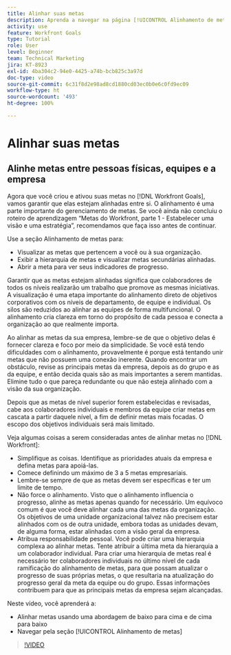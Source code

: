 ```yaml
---
title: Alinhar suas metas
description: Aprenda a navegar na página [!UICONTROL Alinhamento de metas] do [!DNL   Goals].
activity: use
feature: Workfront Goals
type: Tutorial
role: User
level: Beginner
team: Technical Marketing
jira: KT-8923
exl-id: 4ba304c2-94e0-4425-a74b-bcb825c3a97d
doc-type: video
source-git-commit: 6c31f8d2e98ad8cd1880cd03ec0b0e6c0fd9ec09
workflow-type: ht
source-wordcount: '493'
ht-degree: 100%

---
```


# Alinhar suas metas

## Alinhe metas entre pessoas físicas, equipes e a empresa

Agora que você criou e ativou suas metas no [!DNL Workfront Goals], vamos garantir que elas estejam alinhadas entre si. O alinhamento é uma parte importante do gerenciamento de metas. Se você ainda não concluiu o roteiro de aprendizagem “Metas do Workfront, parte 1 - Estabelecer uma visão e uma estratégia”, recomendamos que faça isso antes de continuar.

<!--Insert link to LP 1, above -->

Use a seção Alinhamento de metas para:

* Visualizar as metas que pertencem a você ou à sua organização.
* Exibir a hierarquia de metas e visualizar metas secundárias alinhadas.
* Abrir a meta para ver seus indicadores de progresso.

Garantir que as metas estejam alinhadas significa que colaboradores de todos os níveis realizarão um trabalho que promove as mesmas iniciativas. A visualização é uma etapa importante do alinhamento direto de objetivos corporativos com os níveis de departamento, de equipe e individual. Os silos são reduzidos ao alinhar as equipes de forma multifuncional. O alinhamento cria clareza em torno do propósito de cada pessoa e conecta a organização ao que realmente importa.

Ao alinhar as metas da sua empresa, lembre-se de que o objetivo delas é fornecer clareza e foco por meio da simplicidade. Se você está tendo dificuldades com o alinhamento, provavelmente é porque está tentando unir metas que não possuem uma conexão inerente. Quando encontrar um obstáculo, revise as principais metas da empresa, depois as do grupo e as da equipe, e então decida quais são as mais importantes a serem mantidas. Elimine tudo o que pareça redundante ou que não esteja alinhado com a visão da sua organização.

Depois que as metas de nível superior forem estabelecidas e revisadas, cabe aos colaboradores individuais e membros da equipe criar metas em cascata a partir daquele nível, a fim de definir metas mais focadas. O escopo dos objetivos individuais será mais limitado.

<!-- Pro-tips graphic -->

Veja algumas coisas a serem consideradas antes de alinhar metas no [!DNL Workfront]:

* Simplifique as coisas. Identifique as prioridades atuais da empresa e defina metas para apoiá-las.
* Comece definindo um máximo de 3 a 5 metas empresariais.
* Lembre-se sempre de que as metas devem ser específicas e ter um limite de tempo.
* Não force o alinhamento. Visto que o alinhamento influencia o progresso, alinhe as metas apenas quando for necessário. Um equívoco comum é que você deve alinhar cada uma das metas da organização. Os objetivos de uma unidade organizacional talvez não precisem estar alinhados com os de outra unidade, embora todas as unidades devam, de alguma forma, estar alinhadas com a visão geral da empresa.
* Atribua responsabilidade pessoal. Você pode criar uma hierarquia complexa ao alinhar metas. Tente atribuir a última meta da hierarquia a um colaborador individual. Para criar uma hierarquia de metas real é necessário ter colaboradores individuais no último nível de cada ramificação do alinhamento de metas, para que possam atualizar o progresso de suas próprias metas, o que resultaria na atualização do progresso geral da meta da equipe ou do grupo. Essas informações contribuem para que as principais metas da empresa sejam alcançadas.

Neste vídeo, você aprenderá a:

* Alinhar metas usando uma abordagem de baixo para cima e de cima para baixo
* Navegar pela seção [!UICONTROL Alinhamento de metas]

>[!VIDEO](https://video.tv.adobe.com/v/335195/?quality=12&learn=on)
